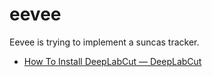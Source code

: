 # eevee
Eevee is trying to implement a suncas tracker. 

- [How To Install DeepLabCut — DeepLabCut](https://deeplabcut.github.io/DeepLabCut/docs/installation.html)
